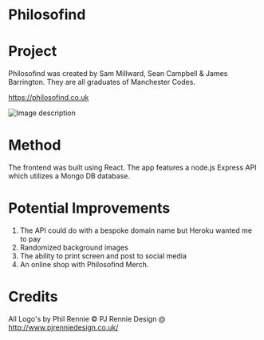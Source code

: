 # Philosofind

# Project
Philosofind was created by Sam Millward, Sean Campbell & James Barrington. They are all graduates of Manchester Codes.

https://philosofind.co.uk

![Image description](https://github.com/jimmyb2508/Philosofind_v.1.0/blob/master/client/src/images/image.jpg)

# Method
The frontend was built using React. The app features a node.js Express API which utilizes a Mongo DB database.

# Potential Improvements
1. The API could do with a bespoke domain name but Heroku wanted me to pay
2. Randomized background images 
3. The ability to print screen and post to social media
4. An online shop with Philosofind Merch.

# Credits 
All Logo's by Phil Rennie © PJ Rennie Design @ http://www.pjrenniedesign.co.uk/
